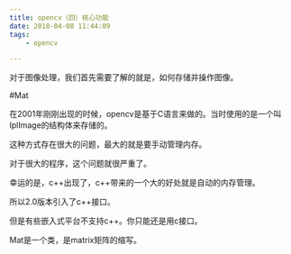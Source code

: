 ```yaml
---
title: opencv（四）核心功能
date: 2018-04-08 11:44:09
tags:
	- opencv

---
```




对于图像处理，我们首先需要了解的就是，如何存储并操作图像。

#Mat

在2001年刚刚出现的时候，opencv是基于C语言来做的。当时使用的是一个叫IplImage的结构体来存储的。

这种方式存在很大的问题，最大的就是要手动管理内存。

对于很大的程序，这个问题就很严重了。

幸运的是，c++出现了，c++带来的一个大的好处就是自动的内存管理。

所以2.0版本引入了c++接口。

但是有些嵌入式平台不支持c++。你只能还是用c接口。

Mat是一个类，是matrix矩阵的缩写。

